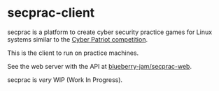 # secprac-client
secprac is a platform to create cyber security practice games for Linux systems similar to the <a href="https://www.uscyberpatriot.org/">Cyber Patriot competition</a>.

This is the client to run on practice machines.

See the web server with the API at <a href="https://github.com/blueberry-jam/secprac-web">blueberry-jam/secprac-web</a>.

secprac is *very* WIP (Work In Progress).
